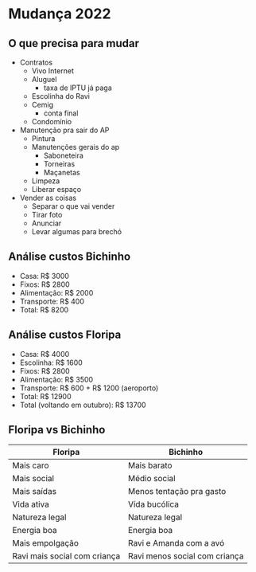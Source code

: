 # Mudança 2022

## O que precisa para mudar
- Contratos
	- Vivo Internet
	- Aluguel
		- taxa de IPTU já paga
	- Escolinha do Ravi
	- Cemig
		- conta final
	- Condomínio
- Manutenção pra sair do AP
	- Pintura
	- Manutenções gerais do ap
		- Saboneteira
		- Torneiras
		- Maçanetas
	- Limpeza
	- Liberar espaço
-  Vender as coisas
	- Separar o que vai vender
	- Tirar foto
	- Anunciar
	- Levar algumas para brechó


## Análise custos Bichinho
- Casa: R$ 3000
- Fixos: R$ 2800
- Alimentação: R$ 2000
- Transporte: R$ 400
- Total: R$ 8200


## Análise custos Floripa
- Casa: R$ 4000
- Escolinha: R$ 1600 
- Fixos: R$ 2800
- Alimentação: R$ 3500
- Transporte: R$ 600 + R$ 1200 (aeroporto)
- Total: R$ 12900
- Total (voltando em outubro): R$ 13700


## Floripa vs Bichinho
| Floripa                      | Bichinho                      |
| ---------------------------- | ----------------------------- |
| Mais caro                    | Mais barato                   |
| Mais social                  | Médio social                  |
| Mais saídas                  | Menos tentação pra gasto      |
| Vida ativa                   | Vída bucólica                 |
| Natureza legal               | Natureza legal                |
| Energia boa                  | Energia boa                   |
| Mais empolgação              | Ravi e Amanda com a avó       |
| Ravi mais social com criança | Ravi menos social com criança |

